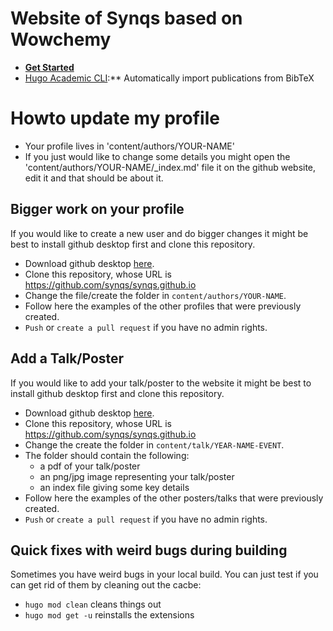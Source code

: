 # Website of Synqs based on Wowchemy

- [**Get Started**](https://wowchemy.com/templates/)
- [Hugo Academic CLI](https://github.com/wowchemy/hugo-academic-cli/):** Automatically import publications from BibTeX

# Howto update my profile
- Your profile lives in 'content/authors/YOUR-NAME'
- If you just would like to change some details you might open the 'content/authors/YOUR-NAME/_index.md' file it on the github website, edit it and that should be about it.

## Bigger work on your profile

If you would like to create a new user and do bigger changes it might be best to install github desktop first and clone this repository.

- Download github desktop [here](https://desktop.github.com/).
- Clone this repository,  whose URL is https://github.com/synqs/synqs.github.io
- Change the file/create the folder in `content/authors/YOUR-NAME`.
- Follow here the examples of the other profiles that were previously created.
- `Push` or `create a pull request` if you have no admin rights.

## Add a Talk/Poster

If you would like to add your talk/poster to the website it might be best to install github desktop first and clone this repository.

- Download github desktop [here](https://desktop.github.com/).
- Clone this repository,  whose URL is https://github.com/synqs/synqs.github.io
- Change the create the folder in `content/talk/YEAR-NAME-EVENT`.
- The folder should contain the following:
    - a pdf of your talk/poster
    - an png/jpg image representing your talk/poster
    - an index file giving some key details
- Follow here the examples of the other posters/talks that were previously created.
- `Push` or `create a pull request` if you have no admin rights.

## Quick fixes with weird bugs during building

Sometimes you have weird bugs in your local build. You can just test if you can get rid of them by cleaning out the cacbe:

- `hugo mod clean` cleans things out
- `hugo mod get -u` reinstalls the extensions
